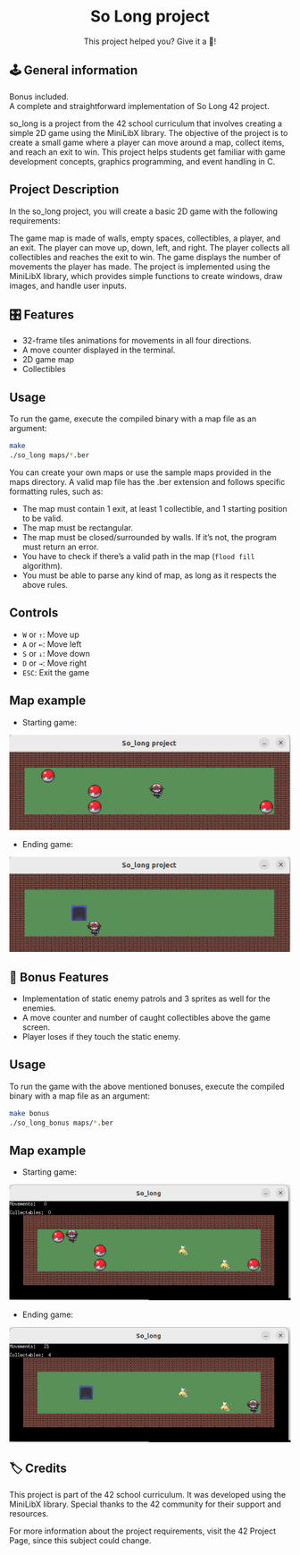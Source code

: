 <h1 align="center">
	So Long project
</h1>
<p align="center">
	This project helped you? Give it a 🌟!
</p>

## 🕹️ General information
Bonus included.</br>
A complete and straightforward implementation of So Long 42 project.</br>

so_long is a project from the 42 school curriculum that involves creating a simple 2D game using the MiniLibX library. The objective of the project is to create a small game where a player can move around a map, collect items, and reach an exit to win. This project helps students get familiar with game development concepts, graphics programming, and event handling in C.

## Project Description
In the so_long project, you will create a basic 2D game with the following requirements:

The game map is made of walls, empty spaces, collectibles, a player, and an exit.
The player can move up, down, left, and right.
The player collects all collectibles and reaches the exit to win.
The game displays the number of movements the player has made.
The project is implemented using the MiniLibX library, which provides simple functions to create windows, draw images, and handle user inputs.


## 🎛️ Features
- 32-frame tiles animations for movements in all four directions.
- A move counter displayed in the terminal.
- 2D game map
- Collectibles

## Usage
To run the game, execute the compiled binary with a map file as an argument:

```sh
make
./so_long maps/*.ber
```
You can create your own maps or use the sample maps provided in the maps directory.
A valid map file has the .ber extension and follows specific formatting rules, such as:
- The map must contain 1 exit, at least 1 collectible, and 1 starting position to be valid.
- The map must be rectangular.
- The map must be closed/surrounded by walls. If it’s not, the program must return an error.
- You have to check if there’s a valid path in the map (`flood fill` algorithm).
- You must be able to parse any kind of map, as long as it respects the above rules.

## Controls
- `W` or `↑`: Move up
- `A` or `←`: Move left
- `S` or `↓`: Move down
- `D` or `→`: Move right
- `ESC`: Exit the game

## Map example

- Starting game:

![Game Screenshot](maps/images/game_starting_without_bonus.png)

- Ending game:

![Game Screenshot](maps/images/game_finished_without_bonus.png)

## 🏅 Bonus Features
- Implementation of static enemy patrols and 3 sprites as well for the enemies.
- A move counter and number of caught collectibles above the game screen.
- Player loses if they touch the static enemy.

## Usage

To run the game with the above mentioned bonuses, execute the compiled binary with a map file as an argument:
```sh
make bonus
./so_long_bonus maps/*.ber
```

## Map example

- Starting game:

![Game Screenshot](maps/images/game_starting_with_bonus.png)

- Ending game:

![Game Screenshot](maps/images/game_finished_with_bonus.png)

## 🏷 Credits
This project is part of the 42 school curriculum. It was developed using the MiniLibX library. Special thanks to the 42 community for their support and resources.

For more information about the project requirements, visit the 42 Project Page, since this subject could change.